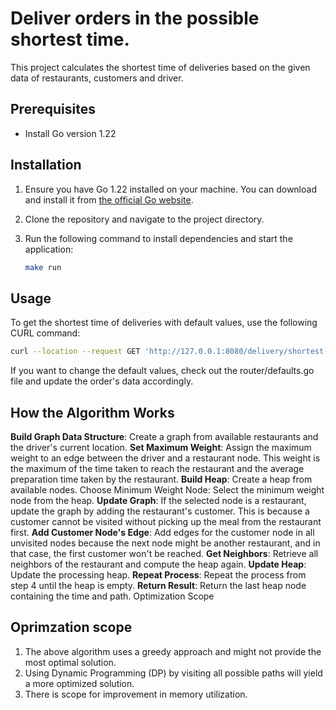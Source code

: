 # Deliver orders in the possible shortest time.

This project calculates the shortest time of deliveries based on the given data of restaurants, customers and driver.

## Prerequisites

- Install Go version 1.22

## Installation

1. Ensure you have Go 1.22 installed on your machine. You can download and install it from [the official Go website](https://golang.org/dl/).

2. Clone the repository and navigate to the project directory.

3. Run the following command to install dependencies and start the application:
    ```sh
    make run
    ```

## Usage

To get the shortest time of deliveries with default values, use the following CURL command:
```sh
curl --location --request GET 'http://127.0.0.1:8080/delivery/shortest-time/aman'
```
If you want to change the default values, check out the router/defaults.go file and update the order's data accordingly.

## How the Algorithm Works
**Build Graph Data Structure**: Create a graph from available restaurants and the driver's current location.
**Set Maximum Weight**: Assign the maximum weight to an edge between the driver and a restaurant node. This weight is the maximum of the time taken to reach the restaurant and the average preparation time taken by the restaurant.
**Build Heap**: Create a heap from available nodes.
Choose Minimum Weight Node: Select the minimum weight node from the heap.
**Update Graph**: If the selected node is a restaurant, update the graph by adding the restaurant's customer. This is because a customer cannot be visited without picking up the meal from the restaurant first.
**Add Customer Node's Edge**: Add edges for the customer node in all unvisited nodes because the next node might be another restaurant, and in that case, the first customer won't be reached.
**Get Neighbors**: Retrieve all neighbors of the restaurant and compute the heap again.
**Update Heap**: Update the processing heap.
**Repeat Process**: Repeat the process from step 4 until the heap is empty.
**Return Result**: Return the last heap node containing the time and path.
Optimization Scope

## Oprimzation scope
1. The above algorithm uses a greedy approach and might not provide the most optimal solution.
2. Using Dynamic Programming (DP) by visiting all possible paths will yield a more optimized solution.
3. There is scope for improvement in memory utilization.